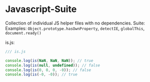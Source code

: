 # Javascript-Suite

Collection of individual JS helper files with no dependencies.
Suite: 
Examples: `Object.prototype.hasOwnProperty`, `detectIE`, `globalThis`, `document.ready()`

is.js: 

```javascript
/// is.js

console.log(is(NaN, NaN, NaN)); // true
console.log(is(null, undefined)); // false
console.log(is(0, 0, 0, -0)); // false
console.log(is(-0, -0)); // true

```
